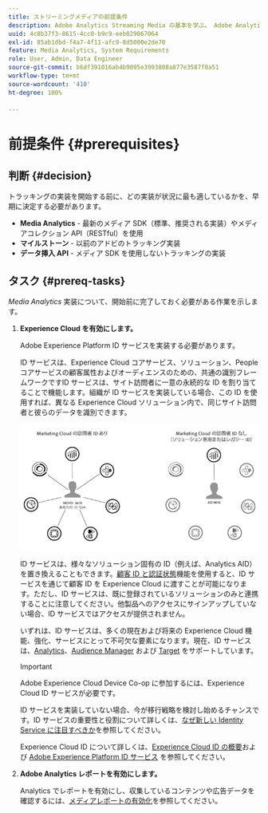 ```yaml
---
title: ストリーミングメディアの前提条件
description: Adobe Analytics Streaming Media の基本を学ぶ。 Adobe Analytics for Streaming Media の実装に必要な事項について説明します。
uuid: 4c0b37f3-8615-4cc0-b9c9-eeb029067064
exl-id: 85ab1dbd-f4a7-4f11-afc9-8d5000e2de70
feature: Media Analytics, System Requirements
role: User, Admin, Data Engineer
source-git-commit: b6df391016ab4b9095e3993808a877e3587f0a51
workflow-type: tm+mt
source-wordcount: '410'
ht-degree: 100%

---
```


# 前提条件 {#prerequisites}

## 判断 {#decision}

トラッキングの実装を開始する前に、どの実装が状況に最も適しているかを、早期に決定する必要があります。

* **Media Analytics** - 最新のメディア SDK（標準、推奨される実装）やメディアコレクション API（RESTful）を使用
* **マイルストーン** - 以前のアドビのトラッキング実装
* **データ挿入 API** - メディア SDK を使用しないトラッキングの実装

## タスク {#prereq-tasks}

*Media Analytics* 実装について、開始前に完了しておく必要がある作業を示します。

1. **Experience Cloud を有効にします。**

   Adobe Experience Platform ID サービスを実装する必要があります。

   ID サービスは、Experience Cloud コアサービス、ソリューション、People コアサービスの顧客属性およびオーディエンスのための、共通の識別フレームワークですID サービスは、サイト訪問者に一意の永続的な ID を割り当てることで機能します。組織が ID サービスを実装している場合、この ID を使用すれば、異なる Experience Cloud ソリューション内で、同じサイト訪問者と彼らのデータを識別できます。

   ![](assets/mc_id_service_graphic.png)

   ID サービスは、様々なソリューション固有の ID（例えば、Analytics AID）を置き換えることもできます。[顧客 ID と認証状態](https://experienceleague.adobe.com/docs/id-service/using/reference/authenticated-state.html?lang=ja)機能を使用すると、ID サービスを通じて顧客 ID を Experience Cloud に渡すことが可能になります。ただし、ID サービスは、既に登録されているソリューションのみと連携することに注意してください。他製品へのアクセスにサインアップしていない場合、ID サービスではアクセスが提供されません。

   いずれは、ID サービスは、多くの現在および将来の Experience Cloud 機能、強化、サービスにとって不可欠な要素になります。現在、ID サービスは、[Analytics](https://www.adobe.com/jp/marketing-cloud/web-analytics.html)、[Audience Manager](https://www.adobe.com/jp/marketing-cloud/data-management-platform.html) および [Target](https://www.adobe.com/jp/marketing-cloud/testing-targeting.html) をサポートしています。

   >[!IMPORTANT]
   >
   >Adobe Experience Cloud Device Co-op に参加するには、Experience Cloud ID サービスが必要です。

   ID サービスを実装していない場合、今が移行戦略を検討し始めるチャンスです。ID サービスの重要性と役割について詳しくは、[なぜ新しい Identity Service に注目すべきか](https://theblog.adobe.com/why-new-adobe-marketing-cloud-id-service-should-be-on-your-radar/)を参照してください。

   Experience Cloud ID について詳しくは、[Experience Cloud ID の概要](https://experienceleague.adobe.com/docs/id-service/using/intro/overview.html?lang=ja)および [Adobe Experience Platform ID サービス](https://experienceleague.adobe.com/docs/id-service/using/home.html?lang=ja) を参照してください。

1. **Adobe Analytics レポートを有効にします。**

   Analytics でレポートを有効にし、収集しているコンテンツや広告データを確認するには、[メディアレポートの有効化](/help/media-reports/media-reports-enable.md)を参照してください。

